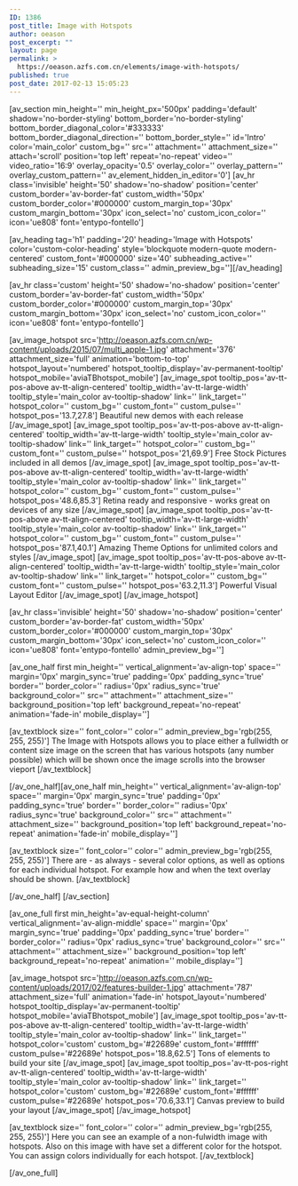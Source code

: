 ```yaml
---
ID: 1386
post_title: Image with Hotspots
author: oeason
post_excerpt: ""
layout: page
permalink: >
  https://oeason.azfs.com.cn/elements/image-with-hotspots/
published: true
post_date: 2017-02-13 15:05:23
---
```

[av_section min_height='' min_height_px='500px' padding='default' shadow='no-border-styling' bottom_border='no-border-styling' bottom_border_diagonal_color='#333333' bottom_border_diagonal_direction='' bottom_border_style='' id='Intro' color='main_color' custom_bg='' src='' attachment='' attachment_size='' attach='scroll' position='top left' repeat='no-repeat' video='' video_ratio='16:9' overlay_opacity='0.5' overlay_color='' overlay_pattern='' overlay_custom_pattern='' av_element_hidden_in_editor='0']
[av_hr class='invisible' height='50' shadow='no-shadow' position='center' custom_border='av-border-fat' custom_width='50px' custom_border_color='#000000' custom_margin_top='30px' custom_margin_bottom='30px' icon_select='no' custom_icon_color='' icon='ue808' font='entypo-fontello']

[av_heading tag='h1' padding='20' heading='Image with Hotspots' color='custom-color-heading' style='blockquote modern-quote modern-centered' custom_font='#000000' size='40' subheading_active='' subheading_size='15' custom_class='' admin_preview_bg=''][/av_heading]

[av_hr class='custom' height='50' shadow='no-shadow' position='center' custom_border='av-border-fat' custom_width='50px' custom_border_color='#000000' custom_margin_top='30px' custom_margin_bottom='30px' icon_select='no' custom_icon_color='' icon='ue808' font='entypo-fontello']

[av_image_hotspot src='http://oeason.azfs.com.cn/wp-content/uploads/2015/07/multi_apple-1.jpg' attachment='376' attachment_size='full' animation='bottom-to-top' hotspot_layout='numbered' hotspot_tooltip_display='av-permanent-tooltip' hotspot_mobile='aviaTBhotspot_mobile']
[av_image_spot tooltip_pos='av-tt-pos-above av-tt-align-centered' tooltip_width='av-tt-large-width' tooltip_style='main_color av-tooltip-shadow' link='' link_target='' hotspot_color='' custom_bg='' custom_font='' custom_pulse='' hotspot_pos='13.7,27.8']
Beautiful new demos with each release
[/av_image_spot]
[av_image_spot tooltip_pos='av-tt-pos-above av-tt-align-centered' tooltip_width='av-tt-large-width' tooltip_style='main_color av-tooltip-shadow' link='' link_target='' hotspot_color='' custom_bg='' custom_font='' custom_pulse='' hotspot_pos='21,69.9']
Free Stock Pictures included in all demos
[/av_image_spot]
[av_image_spot tooltip_pos='av-tt-pos-above av-tt-align-centered' tooltip_width='av-tt-large-width' tooltip_style='main_color av-tooltip-shadow' link='' link_target='' hotspot_color='' custom_bg='' custom_font='' custom_pulse='' hotspot_pos='48.6,85.3']
Retina ready and responsive - works great on devices of any size
[/av_image_spot]
[av_image_spot tooltip_pos='av-tt-pos-above av-tt-align-centered' tooltip_width='av-tt-large-width' tooltip_style='main_color av-tooltip-shadow' link='' link_target='' hotspot_color='' custom_bg='' custom_font='' custom_pulse='' hotspot_pos='87.1,40.1']
Amazing Theme Options for unlimited colors and styles
[/av_image_spot]
[av_image_spot tooltip_pos='av-tt-pos-above av-tt-align-centered' tooltip_width='av-tt-large-width' tooltip_style='main_color av-tooltip-shadow' link='' link_target='' hotspot_color='' custom_bg='' custom_font='' custom_pulse='' hotspot_pos='63.2,11.3']
Powerful Visual Layout Editor
[/av_image_spot]
[/av_image_hotspot]

[av_hr class='invisible' height='50' shadow='no-shadow' position='center' custom_border='av-border-fat' custom_width='50px' custom_border_color='#000000' custom_margin_top='30px' custom_margin_bottom='30px' icon_select='no' custom_icon_color='' icon='ue808' font='entypo-fontello' admin_preview_bg='']

[av_one_half first min_height='' vertical_alignment='av-align-top' space='' margin='0px' margin_sync='true' padding='0px' padding_sync='true' border='' border_color='' radius='0px' radius_sync='true' background_color='' src='' attachment='' attachment_size='' background_position='top left' background_repeat='no-repeat' animation='fade-in' mobile_display='']

[av_textblock size='' font_color='' color='' admin_preview_bg='rgb(255, 255, 255)']
The Image with Hotspots allows you to place either a fullwidth or content size image on the screen that has various hotspots (any number possible) which will be shown once the image scrolls into the browser vieport
[/av_textblock]

[/av_one_half][av_one_half min_height='' vertical_alignment='av-align-top' space='' margin='0px' margin_sync='true' padding='0px' padding_sync='true' border='' border_color='' radius='0px' radius_sync='true' background_color='' src='' attachment='' attachment_size='' background_position='top left' background_repeat='no-repeat' animation='fade-in' mobile_display='']

[av_textblock size='' font_color='' color='' admin_preview_bg='rgb(255, 255, 255)']
There are - as always - several color options, as well as options for each individual hotspot. For example how and when the text overlay should be shown.
[/av_textblock]

[/av_one_half]
[/av_section]

[av_one_full first min_height='av-equal-height-column' vertical_alignment='av-align-middle' space='' margin='0px' margin_sync='true' padding='0px' padding_sync='true' border='' border_color='' radius='0px' radius_sync='true' background_color='' src='' attachment='' attachment_size='' background_position='top left' background_repeat='no-repeat' animation='' mobile_display='']

[av_image_hotspot src='http://oeason.azfs.com.cn/wp-content/uploads/2017/02/features-builder-1.jpg' attachment='787' attachment_size='full' animation='fade-in' hotspot_layout='numbered' hotspot_tooltip_display='av-permanent-tooltip' hotspot_mobile='aviaTBhotspot_mobile']
[av_image_spot tooltip_pos='av-tt-pos-above av-tt-align-centered' tooltip_width='av-tt-large-width' tooltip_style='main_color av-tooltip-shadow' link='' link_target='' hotspot_color='custom' custom_bg='#22689e' custom_font='#ffffff' custom_pulse='#22689e' hotspot_pos='18.8,62.5']
Tons of elements to build your site
[/av_image_spot]
[av_image_spot tooltip_pos='av-tt-pos-right av-tt-align-centered' tooltip_width='av-tt-large-width' tooltip_style='main_color av-tooltip-shadow' link='' link_target='' hotspot_color='custom' custom_bg='#22689e' custom_font='#ffffff' custom_pulse='#22689e' hotspot_pos='70.6,33.1']
Canvas preview to build your layout
[/av_image_spot]
[/av_image_hotspot]

[av_textblock size='' font_color='' color='' admin_preview_bg='rgb(255, 255, 255)']
Here you can see an example of a non-fulwidth image with hotspots. Also on this image with have set a different color for the hotspot. You can assign colors individually for each hotspot.
[/av_textblock]

[/av_one_full]